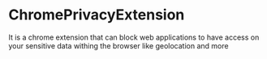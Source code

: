 # ChromePrivacyExtension

It is a chrome extension that can block web applications to 
have access on your sensitive data withing the browser like 
geolocation and more
